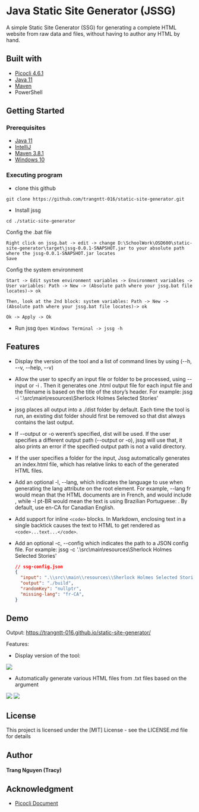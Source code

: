 # Java Static Site Generator (JSSG)

A simple Static Site Generator (SSG) for generating a complete HTML website from raw data and files, without having to author any HTML by hand.

## Built with
* [Picocli 4.6.1](https://picocli.info/)
* [Java 11](https://www.java.com/en/)
* [Maven](https://maven.apache.org/)
* PowerShell

## Getting Started
### Prerequisites
* [Java 11](https://www.java.com/en/)
* [IntelliJ](https://www.jetbrains.com/idea/download/)
* [Maven 3.8.1](https://maven.apache.org/download.cgi)
* [Windows 10](https://www.microsoft.com/en-ca/software-download/windows10)


### Executing program
* clone this github

`
git clone https://github.com/trangntt-016/static-site-generator.git
`
* Install jssg

```
cd ./static-site-generator
```

Config the .bat file
```
Right click on jssg.bat -> edit -> change D:\SchoolWork\OSD600\static-site-generator\target\jssg-0.0.1-SNAPSHOT.jar to your absolute path where the jssg-0.0.1-SNAPSHOT.jar locates 
Save
```

Config the system environment
```
Start -> Edit system environment variables -> Environment variables -> User variables: Path -> New -> (Absolute path where your jssg.bat file locates)-> ok

Then, look at the 2nd block: system variables: Path -> New -> (Absolute path where your jssg.bat file locates)-> ok

Ok -> Apply -> Ok
```

* Run jssg
`
Open Windows Terminal -> jssg -h
`

## Features
* Display the version of the tool and a list of command lines by using (--h, --v, --help, --v)


* Allow the user to specify an input file or folder to be processed, using --input or -i . Then it generates one .html output file for each input file and the filename is based on the title of the story’s header. For example: jssg -i '.\src\main\resources\Sherlock Holmes Selected Stories\'


* jssg places all output into a ./dist folder by default. Each time the tool is run, an existing dist folder should first be removed so that dist always contains the last output.


* If --output or -o werent’s specified, dist will be used. If the user specifies a different output path (--output or -o), jssg will use that, it also prints an error if the specified output path is not a valid directory.


* If the user specifies a folder for the input, Jssg automatically generates an index.html file, which has relative links to each of the generated HTML files.

* Add an optional -l, --lang, which indicates the language to use when generating the lang attribute on the root <html> element. For example, --lang fr would mean that the HTML documents are in French, and would include <html lang="fr">, while -l pt-BR would mean the text is using Brazilian Portuguese: <html lang="pt-BR">. By default, use en-CA for Canadian English.

* Add support for inline `<code>` blocks. In Markdown, enclosing text in a single backtick causes the text to HTML to get rendered as `<code>...text...</code>`.

* Add an optional -c, --config which indicates the path to a JSON config file. For example: jssg -c '.\src\main\resources\Sherlock Holmes Selected Stories'

  ```json
  // ssg-config.json
  {
    "input": ".\\src\\main\\resources\\Sherlock Holmes Selected Stories\\",
    "output": "./build",
    "randomKey": "nullptr",
    "missing-lang": "fr-CA",
  }
  ```

  


## Demo

Output: https://trangntt-016.github.io/static-site-generator/

Features:

- Display version of the tool: 
<img src="https://github.com/trangntt-016/static-site-generator/blob/main/src/main/resources/OSDGIF/2021-09-09%2020-25-30.gif">

- Automatically generate various HTML files from .txt files based on the argument
<img src="https://github.com/trangntt-016/static-site-generator/blob/main/src/main/resources/OSDGIF/2021-09-14%2010-07-16_Trim.gif">

<img src="https://github.com/trangntt-016/static-site-generator/blob/main/src/main/resources/OSDGIF/2021-09-09%2021-12-31.gif">



## License

This project is licensed under the [MIT] License - see the LICENSE.md file for details

## Author
#### Trang Nguyen (Tracy)

## Acknowledgment
* [Picocli Document](https://picocli.info/)
